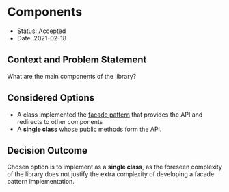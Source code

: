 # Components

* Status: Accepted
* Date: 2021-02-18

## Context and Problem Statement

What are the main components of the library?

## Considered Options

* A class implemented the [facade pattern](https://en.wikipedia.org/wiki/Facade_pattern) that provides the API and redirects to other components
* A **single class** whose public methods form the API.

## Decision Outcome

Chosen option is to implement as a **single class**, as the foreseen complexity of the library does not justify the extra complexity of developing a facade pattern implementation.  
